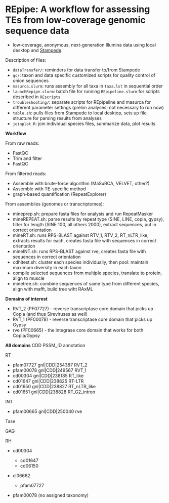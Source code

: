 REpipe: A workflow for assessing TEs from low-coverage genomic sequence data
=====

* low-coverage, anonymous, next-generation Illumina data using local desktop and [Stampede](https://portal.tacc.utexas.edu/home).

Description of files:
* `dataTransfer/`: reminders for data transfer to/from Stampede
* `qc/`: taxon and data specific customized scripts for quality control of onion sequences
* `masurca.slurm`: runs assembly for all taxa in `taxa.lst` in sequential order
* `launchRepipe.slurm`: batch file for running `REpipeline.slurm` for scripts described in `REscripts`
* `troubleshooting/`: separate scripts for REpipeline and masurca for different parameter settings (prelim analyses; not necessary to run now)
* `table.sh`: pulls files from Stampede to local desktop, sets up file structure for parsing results from analyses
* `joinplot.R`: join individual species files, summarize data, plot results

**Workflow**

From raw reads:
* FastQC
* Trim and filter
* FastQC

From filtered reads:
* Assemble with brute-force algorithm (MaSuRCA, VELVET, other?)
* Assemble with TE-specific method
* graph-based quantification (RepeatExplorer)

From assemblies (genomes or transcriptomes):
* mineprep.sh: prepare fasta files for analysis and run RepeatMasker
* mineREPEAT.sh: parse results by repeat type (SINE, LINE, copia, gypsy), filter for length (SINE 100, all others 2000), extract sequences, put in correct orientation
* mineRT.sh: runs RPS-BLAST against RTV_1, RTV_2, RT_nLTR_like, extracts results for each, creates fasta file with sequences in correct orientation
* mineINT.sh: runs RPS-BLAST against rve, creates fasta file with sequences in correct orientation
* cdhitest.sh: cluster each species individually, then pool: maintain maximum diversity in each taxon
* compile selected sequences from multiple species, translate to protein, align to muscle
* minetree.sh: combine sequences of same type from different species, align with mafft, build tree wiht RAxML

**Domains of interest**
* RVT_2 (PF07727) - reverse transcriptase core domain that picks up Copia (and thus Sireviruses as well)
* RVT_1 (PF00078) - reverse transcriptase core domain that picks up Gypsy
* rve (PF00665) - the integrase core domain that works for both Copia/Gypsy

**All domains**
CDD PSSM_ID annotation

RT
* pfam07727 gnl|CDD|254387 RVT_2
* pfam00078 gnl|CDD|249567 RVT_1
* cd00304 gnl|CDD|238185 RT_like
* cd01647 gnl|CDD|238825 RT-LTR
* cd01650 gnl|CDD|238827 RT_nLTR_like
* cd01651 gnl|CDD|238828 RT_G2_intron

INT
* pfam00665 gnl|CDD|250040 rve

Tase

GAG

RH
* cd00304
	* cd01647
	* cd06150
	
* cl06662
	* pfam07727
	
* pfam00078 (no assigned taxonomy)
